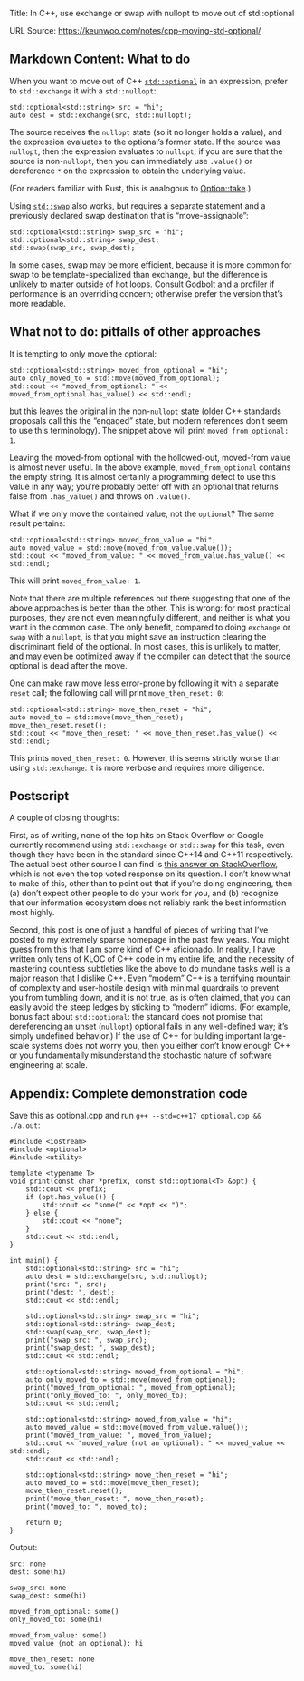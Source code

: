 Title: In C++, use exchange or swap with nullopt to move out of std::optional

URL Source: https://keunwoo.com/notes/cpp-moving-std-optional/

Markdown Content:
What to do
----------

When you want to move out of C++ [`std::optional`](https://en.cppreference.com/w/cpp/utility/optional) in an expression, prefer to `std::exchange` it with a `std::nullopt`:

```
std::optional<std::string> src = "hi";
auto dest = std::exchange(src, std::nullopt);
```

The source receives the `nullopt` state (so it no longer holds a value), and the expression evaluates to the optional’s former state. If the source was `nullopt`, then the expression evaluates to `nullopt`; if you are sure that the source is non-`nullopt`, then you can immediately use `.value()` or dereference `*` on the expression to obtain the underlying value.

(For readers familiar with Rust, this is analogous to [Option::take](https://doc.rust-lang.org/std/option/enum.Option.html#method.take).)

Using [`std::swap`](https://en.cppreference.com/w/cpp/algorithm/swap) also works, but requires a separate statement and a previously declared swap destination that is “move-assignable”:

```
std::optional<std::string> swap_src = "hi";
std::optional<std::string> swap_dest;
std::swap(swap_src, swap_dest);
```

In some cases, swap may be more efficient, because it is more common for swap to be template-specialized than exchange, but the difference is unlikely to matter outside of hot loops. Consult [Godbolt](https://godbolt.org/) and a profiler if performance is an overriding concern; otherwise prefer the version that’s more readable.

What not to do: pitfalls of other approaches
--------------------------------------------

It is tempting to only move the optional:

```
std::optional<std::string> moved_from_optional = "hi";
auto only_moved_to = std::move(moved_from_optional);
std::cout << "moved_from_optional: " << moved_from_optional.has_value() << std::endl;
```

but this leaves the original in the non-`nullopt` state (older C++ standards proposals call this the “engaged” state, but modern references don’t seem to use this terminology). The snippet above will print `moved_from_optional: 1`.

Leaving the moved-from optional with the hollowed-out, moved-from value is almost never useful. In the above example, `moved_from_optional` contains the empty string. It is almost certainly a programming defect to use this value in any way; you’re probably better off with an optional that returns false from `.has_value()` and throws on `.value()`.

What if we only move the contained value, not the `optional`? The same result pertains:

```
std::optional<std::string> moved_from_value = "hi";
auto moved_value = std::move(moved_from_value.value());
std::cout << "moved_from_value: " << moved_from_value.has_value() << std::endl;
```

This will print `moved_from_value: 1`.

Note that there are multiple references out there suggesting that one of the above approaches is better than the other. This is wrong: for most practical purposes, they are not even meaningfully different, and neither is what you want in the common case. The only benefit, compared to doing `exchange` or `swap` with a `nullopt`, is that you might save an instruction clearing the discriminant field of the optional. In most cases, this is unlikely to matter, and may even be optimized away if the compiler can detect that the source optional is dead after the move.

One can make raw move less error-prone by following it with a separate `reset` call; the following call will print `move_then_reset: 0`:

```
std::optional<std::string> move_then_reset = "hi";
auto moved_to = std::move(move_then_reset);
move_then_reset.reset();
std::cout << "move_then_reset: " << move_then_reset.has_value() << std::endl;
```

This prints `moved_then_reset: 0`. However, this seems strictly worse than using `std::exchange`: it is more verbose and requires more diligence.

Postscript
----------

A couple of closing thoughts:

First, as of writing, none of the top hits on Stack Overflow or Google currently recommend using `std::exchange` or `std::swap` for this task, even though they have been in the standard since C++14 and C++11 respectively. The actual best other source I can find is [this answer on StackOverflow](https://stackoverflow.com/a/71981117), which is not even the top voted response on its question. I don’t know what to make of this, other than to point out that if you’re doing engineering, then (a) don’t expect other people to do your work for you, and (b) recognize that our information ecosystem does not reliably rank the best information most highly.

Second, this post is one of just a handful of pieces of writing that I’ve posted to my extremely sparse homepage in the past few years. You might guess from this that I am some kind of C++ aficionado. In reality, I have written only tens of KLOC of C++ code in my entire life, and the necessity of mastering countless subtleties like the above to do mundane tasks well is a major reason that I dislike C++. Even “modern” C++ is a terrifying mountain of complexity and user-hostile design with minimal guardrails to prevent you from tumbling down, and it is not true, as is often claimed, that you can easily avoid the steep ledges by sticking to “modern” idioms. (For example, bonus fact about `std::optional`: the standard does not promise that dereferencing an unset (`nullopt`) optional fails in any well-defined way; it’s simply undefined behavior.) If the use of C++ for building important large-scale systems does not worry you, then you either don’t know enough C++ or you fundamentally misunderstand the stochastic nature of software engineering at scale.

Appendix: Complete demonstration code
-------------------------------------

Save this as optional.cpp and run `g++ --std=c++17 optional.cpp && ./a.out`:

```
#include <iostream>
#include <optional>
#include <utility>

template <typename T>
void print(const char *prefix, const std::optional<T> &opt) {
    std::cout << prefix;
    if (opt.has_value()) {
        std::cout << "some(" << *opt << ")";
    } else {
        std::cout << "none";
    }
    std::cout << std::endl;
}

int main() {
    std::optional<std::string> src = "hi";
    auto dest = std::exchange(src, std::nullopt);
    print("src: ", src);
    print("dest: ", dest);
    std::cout << std::endl;

    std::optional<std::string> swap_src = "hi";
    std::optional<std::string> swap_dest;
    std::swap(swap_src, swap_dest);
    print("swap_src: ", swap_src);
    print("swap_dest: ", swap_dest);
    std::cout << std::endl;

    std::optional<std::string> moved_from_optional = "hi";
    auto only_moved_to = std::move(moved_from_optional);
    print("moved_from_optional: ", moved_from_optional);
    print("only_moved_to: ", only_moved_to);
    std::cout << std::endl;

    std::optional<std::string> moved_from_value = "hi";
    auto moved_value = std::move(moved_from_value.value());
    print("moved_from_value: ", moved_from_value);
    std::cout << "moved_value (not an optional): " << moved_value << std::endl;
    std::cout << std::endl;

    std::optional<std::string> move_then_reset = "hi";
    auto moved_to = std::move(move_then_reset);
    move_then_reset.reset();
    print("move_then_reset: ", move_then_reset);
    print("moved_to: ", moved_to);

    return 0;
}
```

Output:

```
src: none
dest: some(hi)

swap_src: none
swap_dest: some(hi)

moved_from_optional: some()
only_moved_to: some(hi)

moved_from_value: some()
moved_value (not an optional): hi

move_then_reset: none
moved_to: some(hi)
```
